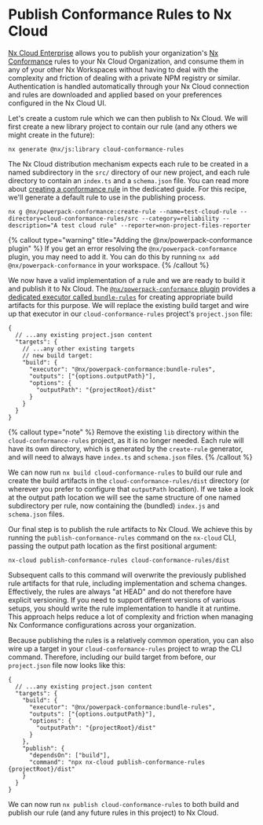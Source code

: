 # Publish Conformance Rules to Nx Cloud

[Nx Cloud Enterprise](/enterprise) allows you to publish your organization's [Nx Conformance](/nx-enterprise/powerpack/conformance) rules to your Nx Cloud Organization, and consume them in any of your other Nx Workspaces without having to deal with the complexity and friction of dealing with a private NPM registry or similar. Authentication is handled automatically through your Nx Cloud connection and rules are downloaded and applied based on your preferences configured in the Nx Cloud UI.

Let's create a custom rule which we can then publish to Nx Cloud. We will first create a new library project to contain our rule (and any others we might create in the future):

```shell
nx generate @nx/js:library cloud-conformance-rules
```

The Nx Cloud distribution mechanism expects each rule to be created in a named subdirectory in the `src/` directory of our new project, and each rule directory to contain an `index.ts` and a `schema.json` file. You can read more about [creating a conformance rule](/nx-api/powerpack-conformance/documents/create-conformance-rule) in the dedicated guide. For this recipe, we'll generate a default rule to use in the publishing process.

```shell
nx g @nx/powerpack-conformance:create-rule --name=test-cloud-rule --directory=cloud-conformance-rules/src --category=reliability --description="A test cloud rule" --reporter=non-project-files-reporter
```

{% callout type="warning" title="Adding the @nx/powerpack-conformance plugin" %}
If you get an error resolving the `@nx/powerpack-conformance` plugin, you may need to add it. You can do this by running `nx add @nx/powerpack-conformance` in your workspace.
{% /callout %}

We now have a valid implementation of a rule and we are ready to build it and publish it to Nx Cloud. The [`@nx/powerpack-conformance` plugin](/nx-api/powerpack-conformance) provides a [dedicated executor called `bundle-rules`](/nx-api/powerpack-conformance/executors/bundle-rules) for creating appropriate build artifacts for this purpose. We will replace the existing build target and wire up that executor in our `cloud-conformance-rules` project's `project.json` file:

```jsonc {% fileName="cloud-conformance-rules/project.json" %}
{
  // ...any existing project.json content
  "targets": {
    // ...any other existing targets
    // new build target:
    "build": {
      "executor": "@nx/powerpack-conformance:bundle-rules",
      "outputs": ["{options.outputPath}"],
      "options": {
        "outputPath": "{projectRoot}/dist"
      }
    }
  }
}
```

{% callout type="note" %}
Remove the existing `lib` directory within the `cloud-conformance-rules` project, as it is no longer needed. Each rule will have its own directory, which is generated by the `create-rule` generator, and will need to always have `index.ts` and `schema.json` files.
{% /callout %}

We can now run `nx build cloud-conformance-rules` to build our rule and create the build artifacts in the `cloud-conformance-rules/dist` directory (or wherever you prefer to configure that `outputPath` location). If we take a look at the output path location we will see the same structure of one named subdirectory per rule, now containing the (bundled) `index.js` and `schema.json` files.

Our final step is to publish the rule artifacts to Nx Cloud. We achieve this by running the `publish-conformance-rules` command on the `nx-cloud` CLI, passing the output path location as the first positional argument:

```shell
nx-cloud publish-conformance-rules cloud-conformance-rules/dist
```

Subsequent calls to this command will overwrite the previously published rule artifacts for that rule, including implementation and schema changes. Effectively, the rules are always "at HEAD" and do not therefore have explicit versioning. If you need to support different versions of various setups, you should write the rule implementation to handle it at runtime. This approach helps reduce a lot of complexity and friction when managing Nx Conformance configurations across your organization.

Because publishing the rules is a relatively common operation, you can also wire up a target in your `cloud-conformance-rules` project to wrap the CLI command. Therefore, including our build target from before, our `project.json` file now looks like this:

```jsonc {% fileName="cloud-conformance-rules/project.json" %}
{
  // ...any existing project.json content
  "targets": {
    "build": {
      "executor": "@nx/powerpack-conformance:bundle-rules",
      "outputs": ["{options.outputPath}"],
      "options": {
        "outputPath": "{projectRoot}/dist"
      }
    },
    "publish": {
      "dependsOn": ["build"],
      "command": "npx nx-cloud publish-conformance-rules {projectRoot}/dist"
    }
  }
}
```

We can now run `nx publish cloud-conformance-rules` to both build and publish our rule (and any future rules in this project) to Nx Cloud.
